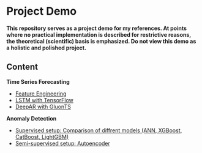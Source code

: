 # Project Demo

**This repository serves as a project demo for my references. At points where no practical implementation is described for restrictive reasons, the theoretical (scientific) basis is emphasized. Do not view this demo as a holistic and polished project.**

## Content

**Time Series Forecasting**
* [Feature Engineering](https://github.com/NotAndex/Demo/blob/main/time_series_feature_engineering.ipynb)
* [LSTM with TensorFlow](https://github.com/NotAndex/Demo/blob/main/time_series_forecasting.ipynb)
* [DeepAR with GluonTS](https://github.com/NotAndex/Demo/blob/main/time_series_forecasting_gluonts_deepar.ipynb)

**Anomaly Detection**
* [Supervised setup: Comparison of diffrent models (ANN, XGBoost, CatBoost, LightGBM)](https://github.com/NotAndex/Demo/blob/main/Supervised_anomaly_detection_comparison_of_models_.ipynb)
* [Semi-supervised setup: Autoencoder](https://github.com/NotAndex/Demo/blob/main/Semi_supervised_anomaly_detection_with_autoencoder.ipynb)

